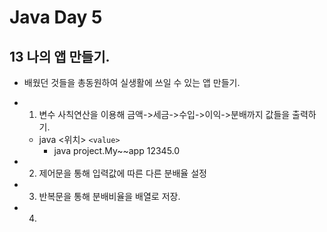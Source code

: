 # Java Day 5


## 13 나의 앱 만들기.
+ 배웠던 것들을 총동원하여 실생활에 쓰일 수 있는 앱 만들기.
+ 1. 변수 사칙연산을 이용해 금액->세금->수입->이익->분배까지 값들을 출력하기.
    + java <위치> `<value>`
        + java project.My~~app 12345.0

+ 2. 제어문을 통해 입력값에 따른 다른 분배율 설정

+ 3. 반복문을 통해 분배비율을 배열로 저장.

+ 4. 